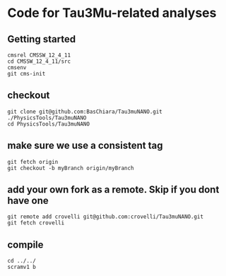 # Code for Tau3Mu-related analyses

## Getting started

```shell
cmsrel CMSSW_12_4_11
cd CMSSW_12_4_11/src
cmsenv
git cms-init
```

## checkout 
```
git clone git@github.com:BasChiara/Tau3muNANO.git ./PhysicsTools/Tau3muNANO
cd PhysicsTools/Tau3muNANO
```

## make sure we use a consistent tag
```
git fetch origin
git checkout -b myBranch origin/myBranch
```

## add your own fork as a remote. Skip if you dont have one
```
git remote add crovelli git@github.com:crovelli/Tau3muNANO.git
git fetch crovelli
```

## compile
```
cd ../../
scramv1 b
```